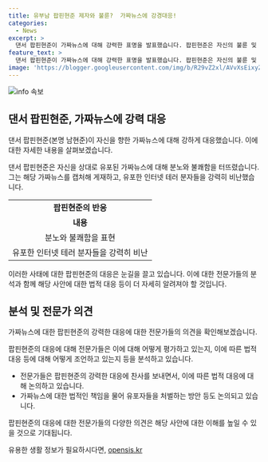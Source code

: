 ```yaml
---
title: 유부남 팝핀현준 제자와 불륜?  가짜뉴스에 강경대응!
categories:
  - News
excerpt: >
  댄서 팝핀현준이 가짜뉴스에 대해 강력한 표명을 발표했습니다. 팝핀현준은 자신의 불륜 및 이혼과 관련된 허위 정보를 담은 가짜뉴스에 대해 분노를 표현하며, 해당 유튜브 채널을 공개하고 법적 처벌을 요구했습니다. 또한, 유튜버를 고소할 의사를 밝히고, 가짜뉴스 제작자들을 처벌하는 법률이 마련되길 바란다는 메시지를 전달했습니다. 팝핀현준은 이 문제를 통해 소문과 법적 조치가 필요하다고 강조하며, 가짜뉴스 제작자들을 박멸해야 한다고 주장했습니다.
feature_text: >
  댄서 팝핀현준이 가짜뉴스에 대해 강력한 표명을 발표했습니다. 팝핀현준은 자신의 불륜 및 이혼과 관련된 허위 정보를 담은 가짜뉴스에 대해 분노를 표현하며, 해당 유튜브 채널을 공개하고 법적 처벌을 요구했습니다. 또한, 유튜버를 고소할 의사를 밝히고, 가짜뉴스 제작자들을 처벌하는 법률이 마련되길 바란다는 메시지를 전달했습니다. 팝핀현준은 이 문제를 통해 소문과 법적 조치가 필요하다고 강조하며, 가짜뉴스 제작자들을 박멸해야 한다고 주장했습니다.
image: 'https://blogger.googleusercontent.com/img/b/R29vZ2xl/AVvXsEixyZcFfHzMRdzZMjFBmAUKJYCLCGyLL1o632UiGVXcaFdKo_bkvkuCioo0uUKlGfBVcT3P84aROyZIXSBEx3Aw5nCQ3pTgDom1WDC4m8eifvWiAmWEEVb4x6G_l8C0QH225ldMjyaFvpxGEBGNO37VmDTDMHGhJPq73UglMfDca1-0aw/s1600/blogspot.png'
---
```


<p><img src="https://blogger.googleusercontent.com/img/b/R29vZ2xl/AVvXsEixyZcFfHzMRdzZMjFBmAUKJYCLCGyLL1o632UiGVXcaFdKo_bkvkuCioo0uUKlGfBVcT3P84aROyZIXSBEx3Aw5nCQ3pTgDom1WDC4m8eifvWiAmWEEVb4x6G_l8C0QH225ldMjyaFvpxGEBGNO37VmDTDMHGhJPq73UglMfDca1-0aw/s1600/blogspot.png" alt="info 속보" /></p>

<h2 data-ke-size="size26">댄서 팝핀현준, 가짜뉴스에 강력 대응</h2>

<p>댄서 팝핀현준(본명 남현준)이 자신을 향한 가짜뉴스에 대해 강하게 대응했습니다. 이에 대한 자세한 내용을 살펴보겠습니다.</p>

<p data-ke-size="size16">댄서 팝핀현준은 자신을 상대로 유포된 가짜뉴스에 대해 분노와 불쾌함을 터뜨렸습니다. 그는 해당 가짜뉴스를 캡처해 게재하고, 유포한 인터넷 테러 분자들을 강력히 비난했습니다.</p>

<table>
  <tr>
    <td style="text-align: center; height: 17px;"><b>팝핀현준의 반응</b></td>
  </tr>
  <tr>
    <td style="text-align: center; height: 17px;"><b>내용</b></td>
  </tr>
  <tr>
    <td style="text-align: center; height: 17px;">분노와 불쾌함을 표현</td>
  </tr>
  <tr>
    <td style="text-align: center; height: 17px;">유포한 인터넷 테러 분자들을 강력히 비난</td>
  </tr>
</table>

<p data-ke-size="size16">이러한 사태에 대한 팝핀현준의 대응은 눈길을 끌고 있습니다. 이에 대한 전문가들의 분석과 함께 해당 사안에 대한 법적 대응 등이 더 자세히 알려져야 할 것입니다.</p>

<h2 data-ke-size="size26">분석 및 전문가 의견</h2>

<p>가짜뉴스에 대한 팝핀현준의 강력한 대응에 대한 전문가들의 의견을 확인해보겠습니다.</p>

<p data-ke-size="size16">팝핀현준의 대응에 대해 전문가들은 이에 대해 어떻게 평가하고 있는지, 이에 따른 법적 대응 등에 대해 어떻게 조언하고 있는지 등을 분석하고 있습니다.</p>

<ul>
  <li>전문가들은 팝핀현준의 강력한 대응에 찬사를 보내면서, 이에 따른 법적 대응에 대해 논의하고 있습니다.</li>
  <li>가짜뉴스에 대한 법적인 책임을 물어 유포자들을 처벌하는 방안 등도 논의되고 있습니다.</li>
</ul>

<p data-ke-size="size16">팝핀현준의 대응에 대한 전문가들의 다양한 의견은 해당 사안에 대한 이해를 높일 수 있을 것으로 기대됩니다.</p>
유용한 생활 정보가 필요하시다면, <a href="https://opensis.kr" rel="dofollow">opensis.kr</a>


